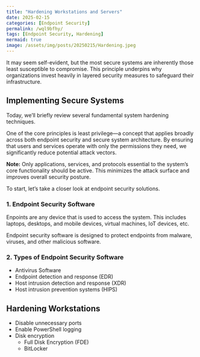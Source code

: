 ```yaml
---
title: "Hardening Workstations and Servers"
date: 2025-02-15
categories: [Endpoint Security]
permalink: /wql9bfhy/
tags: [Endpoint Security, Hardening]
mermaid: true
image: /assets/img/posts/20250215/Hardening.jpeg
---
```


It may seem self-evident, but the most secure systems are inherently those least susceptible to compromise. This principle underpins why organizations invest heavily in layered security measures to safeguard their infrastructure.

## Implementing Secure Systems

Today, we’ll briefly review several fundamental system hardening techniques.

One of the core principles is least privilege—a concept that applies broadly across both endpoint security and secure system architecture. By ensuring that users and services operate with only the permissions they need, we significantly reduce potential attack vectors.

**Note:** Only applications, services, and protocols essential to the system’s core functionality should be active. This minimizes the attack surface and improves overall security posture.

To start, let’s take a closer look at endpoint security solutions.

### 1. Endpoint Security Software

Enpoints are any device that is used to access the system. This includes laptops, desktops, and mobile devices, virtual machines, IoT devices, etc.

Endpoint security software is designed to protect endpoints from malware, viruses, and other malicious software.

### 2. Types of Endpoint Security Software

- Antivirus Software
- Endpoint detection and response (EDR)
- Host intrusion detection and response (XDR)
- Host intrusion prevention systems (HIPS)

## Hardening Workstations

- Disable unnecessary ports
- Enable PowerShell logging
- Disk encryption
  - Full Disk Encryption (FDE)
  - BitLocker
